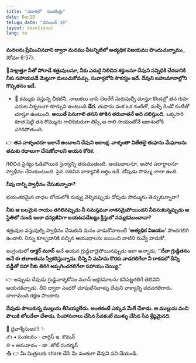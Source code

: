 ```yaml
---
title: "ఎడారిలో  సెలయేర్లు"
date: Dec18
telugu_date: "డిసెంబర్ 18"
layout: devotional
lang: te
---
```


**మనలను ప్రేమించినవాని ద్వారా మనము వీటన్నిటిలో అత్యధిక విజయము పొందుచున్నాము**_ (రోమా 8:37).

**📖సాక్షాత్తూ నీతో పోరాడే శత్రువులనూ, నీకు ఎదురై నిలిచిన శక్తులనూ దేవుని సన్నిధికి చేరడానికి నీకు సహాయపడే మెట్లుగా మలుచుకోవచ్చు. సువార్తలోని సౌకర్యం ఇదే. దేవుని బహుమానాల్లోని గొప్పతనం ఇదే.**

- 🔹 కమ్ముకు వస్తున్న చీకటినీ, నాలుకలు చాపి చెలరేగే మెరుపుల్నీ చూస్తూ కొండల్లో తన గుహ ఎదుట నిశ్చలంగా కూర్చుని ఉంటుంది **డేగ.**
 తుఫాను వంక ఒక కంటితో, మళ్ళీ రెండో కంటితో చూస్తూ ఉంటుంది. **అయితే పెనుగాలి తనని తాకిన తరువాతనే అది చలిస్తుంది.** ఒక్కసారి కూత పెట్టి తన రొమ్మును గాలికెదురుగా తిప్పి ఆ గాలి సాయంతోనే ఆకాశంలోకి ఎగిరిపోతుంది.

👉 **తన వాళ్ళందరూ ఇలానే ఉండాలని దేవుని ఆకాంక్ష. వాళ్ళంతా విజేతలై తుఫాను మేఘాలను తమకు రథాలుగా చేసుకోవాలని ఆయన కోరిక.**

 గెలిచిన సైన్యం ఓడిపోయిన సైన్యాన్ని తరుముతుంది. ఆయుధాలనూ, ఆహార పదార్థాలనూ స్వాధీనం చేసుకుంటుంది. పైన చదివిన వాక్యానికి అర్థం ఇదే. దోపుడు సొమ్ము చాలా ఉంది.

**నీవు దాన్ని స్వాధీనం చేసుకున్నావా?**

 భయంకరమైన బాధల లోయలోకి నువ్వు వెళ్ళినప్పుడు దోపుడు సొమ్మును తెచ్చుకున్నావా? 

**నీకు ఆ బలమైన గాయం తగిలినప్పుడు నీ సమస్తమూ నాశనమైపోయిందని నీవనుకున్నప్పుడు ఆ స్థితిలో నుండి ఇంకా ధన్యజీవిగా బయటపడేటట్టు క్రీస్తులో నమ్మకముంచావా?**

 శత్రువుల వస్తువుల్ని స్వాధీనం చేసుకుని మనం వాడుకోవాలంటే **'అత్యధిక విజయం'** పొందగలిగి ఉండాలి. నిన్ను కూల్చడానికి వచ్చిన ఆయుధాలను జయించి వాటిని నువ్వే వాడుకో.

ఇంగ్లండులో **డాక్టర్ మూన్** అనే ఆయన గ్రుడ్డివాడైపోయినప్పుడు ఇలా అన్నాడు, 
**“దేవా గ్రుడ్డితనం అనే ఈ తలాంతును స్వీకరిస్తున్నాను. దీన్ని నీ మహిమ కొరకు వాడగలిగేలా నీ రాకడలో దీన్ని వడ్డీతో సహా నీకు తిరిగి అప్పగించగలిగేలా సహాయం చెయ్యి.”** 

👉 అప్పుడు దేవుడు గ్రుడ్డివాళ్ళకోసం మూన్ అక్షరమాలను కనిపెట్టగలిగే తెలివిని ఆయనకిచ్చాడు. దీని ద్వారా ఎందరో చూపులేనివాళ్ళు దేవుని వాక్యాన్ని చదవగలిగారు. చాలామంది రక్షణ పొందారు.

**దేవుడు పౌలుకున్న ముల్లును తీసెయ్యలేదు. అంతకంటే ఎక్కువ మేలే చేశాడు. ఆ ముల్లును వంచి పౌలుకి లోబడేలా చేశాడు. సింహాసనాలు చేసిన సేవకంటే ముళ్ళు చేసిన సేవ శ్రేష్ఠమైనది.**

<div class="blessing">🙏 <span class="bless-text">దైవాశ్శీసులు!!!</span> ✨</div>

<div class="credit">✍️ <span class="credit-text">▪ సంకలనం - చార్లెస్ ఇ. కౌమన్</span></div>
<div class="credit">🌐 <span class="credit-text">▪ అనువాదం - డా. జోబ్ సుదర్శన్</span></div>


<div class="share">📤 👉 <span class="share-text">మీ మిత్రులకు share చేసి మీ వంతుగా దేవుని పని చేయండి.</span></div>
